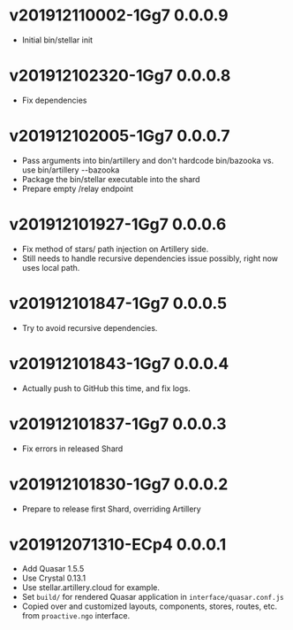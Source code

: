 # v201912110002-1Gg7 0.0.0.9
* Initial bin/stellar init

# v201912102320-1Gg7 0.0.0.8
* Fix dependencies

# v201912102005-1Gg7 0.0.0.7
* Pass arguments into bin/artillery and don't hardcode bin/bazooka vs. use bin/artillery --bazooka
* Package the bin/stellar executable into the shard
* Prepare empty /relay endpoint

# v201912101927-1Gg7 0.0.0.6
* Fix method of stars/ path injection on Artillery side.
* Still needs to handle recursive dependencies issue possibly, right now uses local path.

# v201912101847-1Gg7 0.0.0.5
* Try to avoid recursive dependencies.

# v201912101843-1Gg7 0.0.0.4
* Actually push to GitHub this time, and fix logs.

# v201912101837-1Gg7 0.0.0.3
* Fix errors in released Shard

# v201912101830-1Gg7 0.0.0.2
* Prepare to release first Shard, overriding Artillery

# v201912071310-ECp4 0.0.0.1
* Add Quasar 1.5.5
* Use Crystal 0.13.1
* Use stellar.artillery.cloud for example.
* Set `build/` for rendered Quasar application in `interface/quasar.conf.js`
* Copied over and customized layouts, components, stores, routes, etc. from `proactive.ngo` interface.